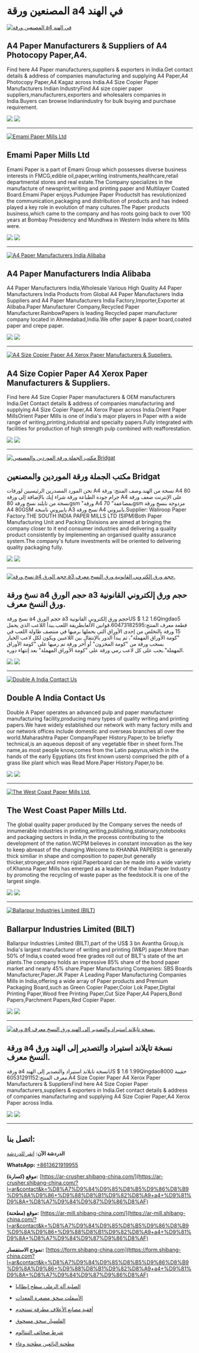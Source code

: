 # المصنعين ورقة a4 في الهند

<a href="https://swt.shibang-china.com/?l=ar&img&k=%D8%A7%D9%84%D9%85%D8%B5%D9%86%D8%B9%D9%8A%D9%86+%D9%88%D8%B1%D9%82%D8%A9+a4+%D9%81%D9%8A+%D8%A7%D9%84%D9%87%D9%86%D8%AF" target="_blank">![المصنعين ورقة a4 في الهند](http://static.shibang-china.com/all-800x300/675.jpg)</a>

## A4 Paper Manufacturers &amp; Suppliers of A4 Photocopy Paper,A4.
Find here A4 Paper manufacturers,suppliers &amp; exporters in India.Get contact details &amp; address of companies manufacturing and supplying A4 Paper,A4 Photocopy Paper,A4 Kagaz across India.A4 Size Copier Paper Manufacturers Indian IndustryFind A4 size copier paper suppliers,manufacturers,exporters and wholesalers companies in India.Buyers can browse Indianindustry for bulk buying and purchase requirement.


<a href="https://whatsapp.shibangsoft.com/WhatsApp.php" target="_blank" title="WhatsApp">![](http://static.shibang-china.com/icon/whatsapp.png)</a> <a href="https://swt.shibang-china.com/?l=ar&icon&k=%D8%A7%D9%84%D9%85%D8%B5%D9%86%D8%B9%D9%8A%D9%86+%D9%88%D8%B1%D9%82%D8%A9+a4+%D9%81%D9%8A+%D8%A7%D9%84%D9%87%D9%86%D8%AF" target="_blank">![](http://static.shibang-china.com/icon/chat-ar.png)</a>

---

<a href="https://swt.shibang-china.com/?l=ar&img&k=%D8%A7%D9%84%D9%85%D8%B5%D9%86%D8%B9%D9%8A%D9%86+%D9%88%D8%B1%D9%82%D8%A9+a4+%D9%81%D9%8A+%D8%A7%D9%84%D9%87%D9%86%D8%AF" target="_blank">![Emami Paper Mills Ltd](http://static.shibang-china.com/all-800x300/189.jpg)</a>

## Emami Paper Mills Ltd
Emami Paper is a part of Emami Group which possesses diverse business interests in FMCG,edible oil,paper,writing instruments,healthcare,retail departmental stores and real estate.The Company specializes in the manufacture of newsprint,writing and printing paper and Multilayer Coated Board.Emami Paper enjoys.Pudumjee Paper ProductsIt has revolutionized the communication,packaging and distribution of products and has indeed played a key role in evolution of many cultures.The Paper products business,which came to the company and has roots going back to over 100 years at Bombay Presidency and Mundhwa in Western India where its Mills were.


<a href="https://whatsapp.shibangsoft.com/WhatsApp.php" target="_blank" title="WhatsApp">![](http://static.shibang-china.com/icon/whatsapp.png)</a> <a href="https://swt.shibang-china.com/?l=ar&icon&k=%D8%A7%D9%84%D9%85%D8%B5%D9%86%D8%B9%D9%8A%D9%86+%D9%88%D8%B1%D9%82%D8%A9+a4+%D9%81%D9%8A+%D8%A7%D9%84%D9%87%D9%86%D8%AF" target="_blank">![](http://static.shibang-china.com/icon/chat-ar.png)</a>

---

<a href="https://swt.shibang-china.com/?l=ar&img&k=%D8%A7%D9%84%D9%85%D8%B5%D9%86%D8%B9%D9%8A%D9%86+%D9%88%D8%B1%D9%82%D8%A9+a4+%D9%81%D9%8A+%D8%A7%D9%84%D9%87%D9%86%D8%AF" target="_blank">![A4 Paper Manufacturers India Alibaba](http://static.shibang-china.com/all-800x300/1414.jpg)</a>

## A4 Paper Manufacturers India Alibaba
A4 Paper Manufacturers India,Wholesale Various High Quality A4 Paper Manufacturers India Products from Global A4 Paper Manufacturers India Suppliers and A4 Paper Manufacturers India Factory,Importer,Exporter at Alibaba.Paper Manufacturer Company,Recycled Paper Manufacturer.RainbowPapers is leading Recycled paper manufacturer company located in Ahmedabad,India.We offer paper &amp; paper board,coated paper and crepe paper.


<a href="https://whatsapp.shibangsoft.com/WhatsApp.php" target="_blank" title="WhatsApp">![](http://static.shibang-china.com/icon/whatsapp.png)</a> <a href="https://swt.shibang-china.com/?l=ar&icon&k=%D8%A7%D9%84%D9%85%D8%B5%D9%86%D8%B9%D9%8A%D9%86+%D9%88%D8%B1%D9%82%D8%A9+a4+%D9%81%D9%8A+%D8%A7%D9%84%D9%87%D9%86%D8%AF" target="_blank">![](http://static.shibang-china.com/icon/chat-ar.png)</a>

---

<a href="https://swt.shibang-china.com/?l=ar&img&k=%D8%A7%D9%84%D9%85%D8%B5%D9%86%D8%B9%D9%8A%D9%86+%D9%88%D8%B1%D9%82%D8%A9+a4+%D9%81%D9%8A+%D8%A7%D9%84%D9%87%D9%86%D8%AF" target="_blank">![A4 Size Copier Paper A4 Xerox Paper Manufacturers &amp; Suppliers.](http://static.shibang-china.com/all-800x300/739.jpg)</a>

## A4 Size Copier Paper A4 Xerox Paper Manufacturers &amp; Suppliers.
Find here A4 Size Copier Paper manufacturers &amp; OEM manufacturers India.Get Contact details &amp; address of companies manufacturing and supplying A4 Size Copier Paper,A4 Xerox Paper across India.Orient Paper MillsOrient Paper Mills is one of India&#39;s major players in Paper with a wide range of writing,printing,industrial and specialty papers.Fully integrated with facilities for production of high strength pulp combined with reafforestation.


<a href="https://whatsapp.shibangsoft.com/WhatsApp.php" target="_blank" title="WhatsApp">![](http://static.shibang-china.com/icon/whatsapp.png)</a> <a href="https://swt.shibang-china.com/?l=ar&icon&k=%D8%A7%D9%84%D9%85%D8%B5%D9%86%D8%B9%D9%8A%D9%86+%D9%88%D8%B1%D9%82%D8%A9+a4+%D9%81%D9%8A+%D8%A7%D9%84%D9%87%D9%86%D8%AF" target="_blank">![](http://static.shibang-china.com/icon/chat-ar.png)</a>

---

<a href="https://swt.shibang-china.com/?l=ar&img&k=%D8%A7%D9%84%D9%85%D8%B5%D9%86%D8%B9%D9%8A%D9%86+%D9%88%D8%B1%D9%82%D8%A9+a4+%D9%81%D9%8A+%D8%A7%D9%84%D9%87%D9%86%D8%AF" target="_blank">![مكتب الجملة ورقة الموردين والمصنعين Bridgat](http://static.shibang-china.com/all-800x300/1506.jpg)</a>

## مكتب الجملة ورقة الموردين والمصنعين Bridgat
نحن المورد المصدرين الرئيسيين لورقات A4 نسخة من الهند.وصف المنتج: ورقة A4 80 جرام جودة الطباعة ورقة شراء إيك بالإضافة إلى ورقة A4 على الإنترنت ضعف ورقة نسخة من تايلند نسخ ورقة 80gsm &quot;ورقة A4 بمضاعفة&quot; 70gsm مزدوجة بنسخ ورقة A4 80GSM بابيروني ناسخة A3 نسخ ورقة A4 بابيروني.Supplier: Waliroop Paper Factory.THE SOUTH INDIA PAPER MILLS LTD (SIPM)Both Paper Manufacturing Unit and Packing Divisions are aimed at bringing the company closer to it end consumer industries and delivering a quality product consistently by implementing an organised quality assurance system.The company&#39;s future investments will be oriented to delivering quality packaging fully.


<a href="https://whatsapp.shibangsoft.com/WhatsApp.php" target="_blank" title="WhatsApp">![](http://static.shibang-china.com/icon/whatsapp.png)</a> <a href="https://swt.shibang-china.com/?l=ar&icon&k=%D8%A7%D9%84%D9%85%D8%B5%D9%86%D8%B9%D9%8A%D9%86+%D9%88%D8%B1%D9%82%D8%A9+a4+%D9%81%D9%8A+%D8%A7%D9%84%D9%87%D9%86%D8%AF" target="_blank">![](http://static.shibang-china.com/icon/chat-ar.png)</a>

---

<a href="https://swt.shibang-china.com/?l=ar&img&k=%D8%A7%D9%84%D9%85%D8%B5%D9%86%D8%B9%D9%8A%D9%86+%D9%88%D8%B1%D9%82%D8%A9+a4+%D9%81%D9%8A+%D8%A7%D9%84%D9%87%D9%86%D8%AF" target="_blank">![نسخ ورقة a4 حجم الورق a3 حجم ورق إلكتروني القانونية ورق النسخ معرف.](http://static.shibang-china.com/all-800x300/410.jpg)</a>

## نسخ ورقة a4 حجم الورق a3 حجم ورق إلكتروني القانونية ورق النسخ معرف.
نسخ ورقة a4 حجم الورق a3 حجم ورق إلكتروني القانونيةUS $ 1.2 1.6Qingdao5 قطعة معرف المنتج:60473182595.قوانين الألعابطريقة اللعب.يبدأ اللاعب الذي يحمل 15 ورقة بالتخلص من إحدى الأوراق التي يحملها برميها في منتصف طاولة اللعب في &quot;كومة الأوراق المهملة&quot;، ثم يبدأ الدور بالإنتقال بين اللاعبين ويكون لكل لاعب الخيار بسحب ورقة من &quot;كومة المخزون&quot; أو آخر ورقة تم رميها على &quot;كومة الأوراق المهملة&quot;.يجب على كل لاعب رمي ورقة على &quot;كومة الأوراق المهملة&quot; بعد إنتهاء دوره.


<a href="https://whatsapp.shibangsoft.com/WhatsApp.php" target="_blank" title="WhatsApp">![](http://static.shibang-china.com/icon/whatsapp.png)</a> <a href="https://swt.shibang-china.com/?l=ar&icon&k=%D8%A7%D9%84%D9%85%D8%B5%D9%86%D8%B9%D9%8A%D9%86+%D9%88%D8%B1%D9%82%D8%A9+a4+%D9%81%D9%8A+%D8%A7%D9%84%D9%87%D9%86%D8%AF" target="_blank">![](http://static.shibang-china.com/icon/chat-ar.png)</a>

---

<a href="https://swt.shibang-china.com/?l=ar&img&k=%D8%A7%D9%84%D9%85%D8%B5%D9%86%D8%B9%D9%8A%D9%86+%D9%88%D8%B1%D9%82%D8%A9+a4+%D9%81%D9%8A+%D8%A7%D9%84%D9%87%D9%86%D8%AF" target="_blank">![Double A India Contact Us](http://static.shibang-china.com/all-800x300/568.jpg)</a>

## Double A India Contact Us
Double A Paper operates an advanced pulp and paper manufacturer manufacturing facility,producing many types of quality writing and printing papers.We have widely established our network with many factory mills and our network offices include domestic and overseas branches all over the world.Maharashtra Paper CompanyPaper History.Paper,to be briefly technical,is an aqueous deposit of any vegetable fiber in sheet form.The name,as most people know,comes from the Latin papyrus,which in the hands of the early Egyptians (its first known users) comprised the pith of a grass like plant which was Read More.Paper History.Paper,to be.


<a href="https://whatsapp.shibangsoft.com/WhatsApp.php" target="_blank" title="WhatsApp">![](http://static.shibang-china.com/icon/whatsapp.png)</a> <a href="https://swt.shibang-china.com/?l=ar&icon&k=%D8%A7%D9%84%D9%85%D8%B5%D9%86%D8%B9%D9%8A%D9%86+%D9%88%D8%B1%D9%82%D8%A9+a4+%D9%81%D9%8A+%D8%A7%D9%84%D9%87%D9%86%D8%AF" target="_blank">![](http://static.shibang-china.com/icon/chat-ar.png)</a>

---

<a href="https://swt.shibang-china.com/?l=ar&img&k=%D8%A7%D9%84%D9%85%D8%B5%D9%86%D8%B9%D9%8A%D9%86+%D9%88%D8%B1%D9%82%D8%A9+a4+%D9%81%D9%8A+%D8%A7%D9%84%D9%87%D9%86%D8%AF" target="_blank">![The West Coast Paper Mills Ltd.](http://static.shibang-china.com/all-800x300/371.jpg)</a>

## The West Coast Paper Mills Ltd.
The global quality paper produced by the Company serves the needs of innumerable industries in printing,writing,publishing,stationary,notebooks and packaging sectors in India,in the process contributing to the development of the nation.WCPM believes in constant innovation as the key to keep abreast of the changing.Welcome to KHANNA PAPERSIt is generally thick similiar in shape and composition to paper,but generally thicker,stronger,and more rigid.Paperboard can be made into a wide variety of.Khanna Paper Mills has emerged as a leader of the Indian Paper Industry by promoting the recycling of waste paper as the feedstock.It is one of the largest single.


<a href="https://whatsapp.shibangsoft.com/WhatsApp.php" target="_blank" title="WhatsApp">![](http://static.shibang-china.com/icon/whatsapp.png)</a> <a href="https://swt.shibang-china.com/?l=ar&icon&k=%D8%A7%D9%84%D9%85%D8%B5%D9%86%D8%B9%D9%8A%D9%86+%D9%88%D8%B1%D9%82%D8%A9+a4+%D9%81%D9%8A+%D8%A7%D9%84%D9%87%D9%86%D8%AF" target="_blank">![](http://static.shibang-china.com/icon/chat-ar.png)</a>

---

<a href="https://swt.shibang-china.com/?l=ar&img&k=%D8%A7%D9%84%D9%85%D8%B5%D9%86%D8%B9%D9%8A%D9%86+%D9%88%D8%B1%D9%82%D8%A9+a4+%D9%81%D9%8A+%D8%A7%D9%84%D9%87%D9%86%D8%AF" target="_blank">![Ballarpur Industries Limited (BILT)](http://static.shibang-china.com/all-800x300/1328.jpg)</a>

## Ballarpur Industries Limited (BILT)
Ballarpur Industries Limited (BILT),part of the US$ 3 bn Avantha Group,is India&#39;s largest manufacturer of writing and printing (W&amp;P) paper.More than 50% of India,s coated wood free grades roll out of BILT&#39;s state of the art plants.The company holds an impressive 85% share of the bond paper market and nearly 45% share.Paper Manufacturing Companies: SBS Boards Manufacturer,Paper.JK Paper A Leading Paper Manufacturing Companies Mills in India,offering a wide array of Paper products and Premium Packaging Board,such as Green Copier Paper,Color Lok Paper,Digital Printing Paper,Wood free Printing Paper,Cut Size Paper,A4 Papers,Bond Papers,Parchment Papers,Red Copier Paper.


<a href="https://whatsapp.shibangsoft.com/WhatsApp.php" target="_blank" title="WhatsApp">![](http://static.shibang-china.com/icon/whatsapp.png)</a> <a href="https://swt.shibang-china.com/?l=ar&icon&k=%D8%A7%D9%84%D9%85%D8%B5%D9%86%D8%B9%D9%8A%D9%86+%D9%88%D8%B1%D9%82%D8%A9+a4+%D9%81%D9%8A+%D8%A7%D9%84%D9%87%D9%86%D8%AF" target="_blank">![](http://static.shibang-china.com/icon/chat-ar.png)</a>

---

<a href="https://swt.shibang-china.com/?l=ar&img&k=%D8%A7%D9%84%D9%85%D8%B5%D9%86%D8%B9%D9%8A%D9%86+%D9%88%D8%B1%D9%82%D8%A9+a4+%D9%81%D9%8A+%D8%A7%D9%84%D9%87%D9%86%D8%AF" target="_blank">![ورقة a4 نسخة تايلاند استيراد والتصدير إلى الهند ورق النسخ معرف.](http://static.shibang-china.com/all-800x300/428.jpg)</a>

## ورقة a4 نسخة تايلاند استيراد والتصدير إلى الهند ورق النسخ معرف.
ورقة a4 نسخة تايلاند استيراد والتصدير إلى الهندUS $ 1.6 1.99Qingdao8000 حقيبة معرف المنتج:60531291152.A4 Size Copier Paper A4 Xerox Paper Manufacturers &amp; SuppliersFind here A4 Size Copier Paper manufacturers,suppliers &amp; exporters in India.Get contact details &amp; address of companies manufacturing and supplying A4 Size Copier Paper,A4 Xerox Paper across India.


<a href="https://whatsapp.shibangsoft.com/WhatsApp.php" target="_blank" title="WhatsApp">![](http://static.shibang-china.com/icon/whatsapp.png)</a> <a href="https://swt.shibang-china.com/?l=ar&icon&k=%D8%A7%D9%84%D9%85%D8%B5%D9%86%D8%B9%D9%8A%D9%86+%D9%88%D8%B1%D9%82%D8%A9+a4+%D9%81%D9%8A+%D8%A7%D9%84%D9%87%D9%86%D8%AF" target="_blank">![](http://static.shibang-china.com/icon/chat-ar.png)</a>

---
## اتصل بنا:

**الدردشة الآن:** [انقر للدردشة](https://swt.shibang-china.com?l=ar&contact&k=%D8%A7%D9%84%D9%85%D8%B5%D9%86%D8%B9%D9%8A%D9%86+%D9%88%D8%B1%D9%82%D8%A9+a4+%D9%81%D9%8A+%D8%A7%D9%84%D9%87%D9%86%D8%AF)

**WhatsApp:**  [+8613621919955](https://whatsapp.shibangsoft.com/WhatsApp.php)

**موقع (كسارة):** [https://ar-crusher.shibang-china.com/](https://ar-crusher.shibang-china.com/?l=ar&contact&k=%D8%A7%D9%84%D9%85%D8%B5%D9%86%D8%B9%D9%8A%D9%86+%D9%88%D8%B1%D9%82%D8%A9+a4+%D9%81%D9%8A+%D8%A7%D9%84%D9%87%D9%86%D8%AF)

**موقع (مطحنة):** [https://ar-mill.shibang-china.com/](https://ar-mill.shibang-china.com/?l=ar&contact&k=%D8%A7%D9%84%D9%85%D8%B5%D9%86%D8%B9%D9%8A%D9%86+%D9%88%D8%B1%D9%82%D8%A9+a4+%D9%81%D9%8A+%D8%A7%D9%84%D9%87%D9%86%D8%AF)

**نموذج الاستفسار:** [https://form.shibang-china.com](https://form.shibang-china.com?l=ar&contact&k=%D8%A7%D9%84%D9%85%D8%B5%D9%86%D8%B9%D9%8A%D9%86+%D9%88%D8%B1%D9%82%D8%A9+a4+%D9%81%D9%8A+%D8%A7%D9%84%D9%87%D9%86%D8%AF)

* [الصلبة آلة الرملي سطح إيطاليا](../29/%D8%A7%D9%84%D8%B5%D9%84%D8%A8%D8%A9%20%D8%A2%D9%84%D8%A9%20%D8%A7%D9%84%D8%B1%D9%85%D9%84%D9%8A%20%D8%B3%D8%B7%D8%AD%20%D8%A5%D9%8A%D8%B7%D8%A7%D9%84%D9%8A%D8%A7.md)

* [الأسفلت سحق مصغرة المعدات](../30/%D8%A7%D9%84%D8%A3%D8%B3%D9%81%D9%84%D8%AA%20%D8%B3%D8%AD%D9%82%20%D9%85%D8%B5%D8%BA%D8%B1%D8%A9%20%D8%A7%D9%84%D9%85%D8%B9%D8%AF%D8%A7%D8%AA.md)

* [أفقية مصانع الأعلاف مطرقة تستخدم](../29/%D8%A3%D9%81%D9%82%D9%8A%D8%A9%20%D9%85%D8%B5%D8%A7%D9%86%D8%B9%20%D8%A7%D9%84%D8%A3%D8%B9%D9%84%D8%A7%D9%81%20%D9%85%D8%B7%D8%B1%D9%82%D8%A9%20%D8%AA%D8%B3%D8%AA%D8%AE%D8%AF%D9%85.md)

* [الفلسبار سحق مسحوق](../28/%D8%A7%D9%84%D9%81%D9%84%D8%B3%D8%A8%D8%A7%D8%B1%20%D8%B3%D8%AD%D9%82%20%D9%85%D8%B3%D8%AD%D9%88%D9%82.md)

* [شرط صحائف التنتالوم](../27/%D8%B4%D8%B1%D8%B7%20%D8%B5%D8%AD%D8%A7%D8%A6%D9%81%20%D8%A7%D9%84%D8%AA%D9%86%D8%AA%D8%A7%D9%84%D9%88%D9%85.md)

* [مطحنة البائعين مطحنة وعاء](../29/%D9%85%D8%B7%D8%AD%D9%86%D8%A9%20%D8%A7%D9%84%D8%A8%D8%A7%D8%A6%D8%B9%D9%8A%D9%86%20%D9%85%D8%B7%D8%AD%D9%86%D8%A9%20%D9%88%D8%B9%D8%A7%D8%A1.md)